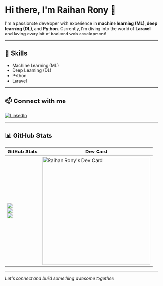 # Hi there, I'm Raihan Rony 👋

I'm a passionate developer with experience in **machine learning (ML)**, **deep learning (DL)**, and **Python**. Currently, I'm diving into the world of **Laravel** and loving every bit of backend web development!

---

## 🚀 Skills

- Machine Learning (ML)
- Deep Learning (DL)
- Python
- Laravel

---

## 📫 Connect with me

[![LinkedIn](https://img.shields.io/badge/LinkedIn-blue?logo=linkedin&logoColor=white)](https://www.linkedin.com/in/raihan-rony-a461121a1/)

---


## 📊 GitHub Stats

| GitHub Stats | Dev Card |
|--------------|----------|
| <img src="http://github-profile-summary-cards.vercel.app/api/cards/profile-details?username=Moskov-1&theme=github_dark" /><br><img src="http://github-profile-summary-cards.vercel.app/api/cards/repos-per-language?username=Moskov-1&theme=vision_friendly_dark" /><br><img src="http://github-profile-summary-cards.vercel.app/api/cards/repos-per-language?username=Moskov-1&theme=vision_friendly_dark" /> | <a href="https://app.daily.dev/raihanrony"><img src="https://api.daily.dev/devcards/v2/xHBhGR79V0wUsLNPuGF9f.png?type=default&r=7s9" width="356" alt="Raihan Rony's Dev Card"/></a> |

---


*Let's connect and build something awesome together!*
